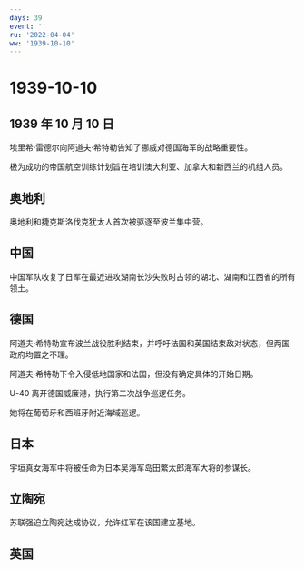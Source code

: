 ```yaml
---
days: 39
event: ''
ru: '2022-04-04'
ww: '1939-10-10'
---
```


# 1939-10-10

## 1939 年 10 月 10 日

埃里希·雷德尔向阿道夫·希特勒告知了挪威对德国海军的战略重要性。

极为成功的帝国航空训练计划旨在培训澳大利亚、加拿大和新西兰的机组人员。

## 奥地利

奥地利和捷克斯洛伐克犹太人首次被驱逐至波兰集中营。

## 中国

中国军队收复了日军在最近进攻湖南长沙失败时占领的湖北、湖南和江西省的所有领土。

## 德国

阿道夫·希特勒宣布波兰战役胜利结束，并呼吁法国和英国结束敌对状态，但两国政府均置之不理。

阿道夫·希特勒下令入侵低地国家和法国，但没有确定具体的开始日期。

U-40 离开德国威廉港，执行第二次战争巡逻任务。

她将在葡萄牙和西班牙附近海域巡逻。

## 日本

宇垣真女海军中将被任命为日本吴海军岛田繁太郎海军大将的参谋长。

## 立陶宛

苏联强迫立陶宛达成协议，允许红军在该国建立基地。

## 英国
